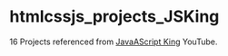 # htmlcssjs_projects_JSKing

16 Projects referenced from [JavaAScript King](https://www.youtube.com/watch?v=EWv2jnhZErc) YouTube.
